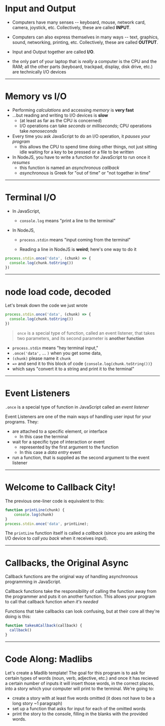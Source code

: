 # Input and Output

* Computers have many senses -- keyboard, mouse, network card, camera, joystick, etc. Collectively, these are called **INPUT**.

* Computers can also express themselves in many ways -- text, graphics, sound, networking, printing, etc. Collectively, these are called **OUTPUT**.

* Input and Output together are called **I/O**.

* the only part of your laptop that is *really* a computer is the CPU and the RAM; all the other parts (keyboard, trackpad, display, disk drive, etc.) are technically I/O devices 

---

# Memory vs I/O

* Performing *calculations* and accessing *memory* is **very fast**
* ...but reading and writing to I/O devices is **slow**
    * (at least as far as the CPU is concerned)
    * I/O operations can take *seconds* or *milliseconds*; CPU operations take *nanoseconds*
* Every time you ask JavaScript to do an I/O operation, it *pauses your program*
  * this allows the CPU to spend time doing other things, not just sitting idle waiting for a key to be pressed or a file to be written
* In NodeJS, you have to write a function for JavaScript to run once it *resumes*
    * this function is named an *asynchronous callback*
    * *asynchronous* is Greek for "out of time" or "not together in time"

---

# Terminal I/O

* In JavaScript,
    * `console.log` means "print a line to the terminal"

* In NodeJS,
    * `process.stdin` means "input coming from the terminal"

    * Reading a line in NodeJS is **weird**; here's one way to do it

```js
process.stdin.once('data', (chunk) => {
  console.log(chunk.toString()) 
})
```

---

# node load code, decoded

Let's break down the code we just wrote

```js
process.stdin.once('data', (chunk) => {
  console.log(chunk.toString()) 
})
```

> `once` is a special type of function, called an event listener, that takes two parameters,
> and its second parameter is **another function**

* `process.stdin` means "hey terminal input," 
* `.once('data',` ... `)`   when you get some data, 
* `(chunk)`               please name it `chunk` 
* ` => ` and send it to this block of code `{console.log(chunk.toString())}`
* which says "convert it to a string and print it to the terminal"

---

# Event Listeners

`.once` is a special type of function in JavaScript called an *event listener*

Event Listeners are one of the main ways of handling user input for your programs. They:

* are attached to a specific element, or interface
  * In this case the terminal
* wait for a specific type of interaction or event
  * represented by the first argument to the function
  * In this case a *data entry* event
* run a function, that is supplied as the second argument to the event listener

---

# Welcome to Callback City!

The previous one-liner code is equivalent to this:

```js
function printLine(chunk) { 
    console.log(chunk) 
}
process.stdin.once('data', printLine);
```

The `printLine` function itself is called a *callback* 
(since you are asking the I/O device to *call you back* when it receives input).

---

# Callbacks, the Original Async

Callback functions are the original way of handling asynchronous programming in JavaScript.

Callback functions take the responsibility of calling the function away from the programmer and puts it on another function. This allows your program to call that callback function *when it's needed*

Functions that take callbacks can look confusing, but at their core all they're doing is this:

```js
function takesACallback(callback) {
  callback()
}
```

---

# Code Along: Madlibs

Let's create a Madlib template! The goal for this program is to ask for certain types of words (noun, verb, adjective, etc.) and once it has recieved a certain number of inputs it will insert those words, in the correct places, into a story which your computer will print to the terminal. We're going to:

* create a story with at least five words omitted (it does not have to be a long story ~1 paragraph)
* set up a function that asks for input for each of the omitted words
* print the story to the console, filling in the blanks with the provided words.
